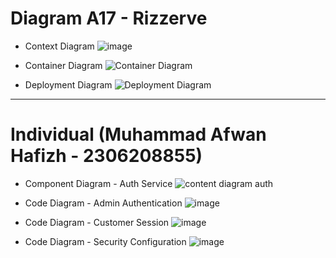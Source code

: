 # Diagram A17 - Rizzerve
- Context Diagram
![image](https://github.com/user-attachments/assets/ffed3051-0812-4910-a090-19e41b8d4acb)

- Container Diagram
![Container Diagram]()

- Deployment Diagram
![Deployment Diagram]()

---

# Individual (Muhammad Afwan Hafizh - 2306208855)
- Component Diagram - Auth Service
![content diagram auth](https://github.com/user-attachments/assets/9de882aa-a9b2-45e5-a28e-05d96773952f)

- Code Diagram - Admin Authentication
![image](https://github.com/user-attachments/assets/5f22d546-2203-49bf-bbf8-de6af1220773)

- Code Diagram - Customer Session
![image](https://github.com/user-attachments/assets/d334907c-2319-48d7-95db-6fc2e60927e8)

- Code Diagram - Security Configuration
![image](https://github.com/user-attachments/assets/8b0fbbe7-9c9e-4534-a9d0-9b445d7b3534)
